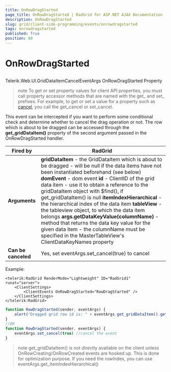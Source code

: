 ```yaml
---
title: OnRowDragStarted
page_title: OnRowDragStarted | RadGrid for ASP.NET AJAX Documentation
description: OnRowDragStarted
slug: grid/client-side-programming/events/onrowdragstarted
tags: onrowdragstarted
published: True
position: 60
---
```


# OnRowDragStarted



##   

Telerik.Web.UI.GridDataItemCancelEventArgs OnRowDragStarted Property

>note To get or set property values for client API properties, you must call property accessor methods that are named with the get_ and set_ prefixes. For example, to get or set a value for a property such as [cancel](http://msdn.microsoft.com/en-us/library/bb310859.aspx), you call the get_cancel or set_cancel.
>


This event can be intercepted if you want to perform some conditional check and determine whether to cancel the drag operation or not. The row which is about to be dragged can be accessed through the **get_gridDataItem()** property of the second argument passed in the OnRowDragStarted handler.


|  **Fired by**  | RadGrid |
| ------ | ------ |
| **Arguments** | **gridDataItem** - the GridDataItem which is about to be dragged - will be null if the data items have not been instantiated beforehand (see below) **domEvent** - dom event **id** - ClientID of the grid data item - use it to obtain a reference to the gridDataItem object with $find(), if get_gridDataItem() is null **itemIndexHierarchical** - the hierarchical index of the data item **tableView** - the tableview object, to which the data item belongs **args.getDataKeyValue(columnName)** - method that returns the data key value for the given data item - the columnName must be specified in the MasterTableView's ClientDataKeyNames property|
| **Can be canceled** |Yes, set eventArgs.set_cancel(true) to cancel|

Example:

````ASP.NET
<telerik:RadGrid RenderMode="Lightweight" ID="RadGrid1" runat="server">
    <ClientSettings>
        <ClientEvents OnRowDragStarted="RowDragStarted" />
    </ClientSettings>
</telerik:RadGrid>
````



````JavaScript
function RowDragStarted(sender, eventArgs) {
    alert("Dragged grid row id is: " + eventArgs.get_gridDataItem().get_id());
}
//OR
function RowDragStarted(sender, eventArgs) {
    eventArgs.set_cancel(true) //cancel the event
}
````



>note get_gridDataItem() is not directly available on the client unless OnRowCreating/OnRowCreated events are hooked up. This is done for optimization purpose. If you need the rowIndex, you can use eventArgs.get_itemIndexHierarchical()
>
